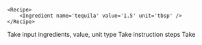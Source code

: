 ```tsx
<Recipe>
    <Ingredient name='tequila' value='1.5' unit='tbsp' />
</Recipe>
```

Take input ingredients, value, unit type
Take instruction steps
Take  